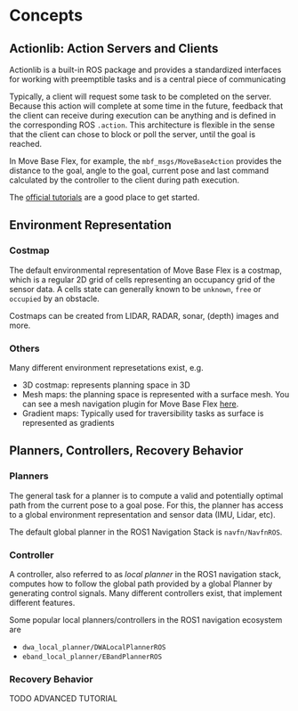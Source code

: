 # Concepts

## Actionlib: Action Servers and Clients

Actionlib is a built-in ROS package and provides a standardized interfaces for working with preemptible tasks and is a central piece of communicating 

Typically, a client will request some task to be completed on the server. Because this action will complete at some time in the future, feedback that the client can receive during execution can be anything and is defined in the corresponding ROS `.action`. This architecture is flexible in the sense that the client can chose to block or poll the server, until the goal is reached.

In Move Base Flex, for example, the `mbf_msgs/MoveBaseAction` provides the distance to the goal, angle to the goal, current pose and last command calculated by the controller to the client during path execution.

The [official tutorials](http://wiki.ros.org/actionlib/Tutorials) are a good place to get started.

## Environment Representation 

### Costmap

The default environmental representation of Move Base Flex is a costmap, which is a regular 2D grid of cells representing an occupancy grid of the sensor data. A cells state can generally known to be `unknown`, `free` or `occupied` by an obstacle.

Costmaps can be created from LIDAR, RADAR, sonar, (depth) images and more. 

### Others

Many different environment represetations exist, e.g.

* 3D costmap: represents planning space in 3D
* Mesh maps: the planning space is represented with a surface mesh. You can see a mesh navigation plugin for Move Base Flex [here](https://github.com/naturerobots/mesh_navigation).
* Gradient maps: Typically used for traversibility tasks as surface is represented as gradients

## Planners, Controllers, Recovery Behavior

### Planners
The general task for a planner is to compute a valid and potentially optimal path from the current pose to a goal pose. For this, the planner has access to a global environment representation and sensor data (IMU, Lidar, etc).

The default global planner in the ROS1 Navigation Stack is `navfn/NavfnROS`.

### Controller

A controller, also referred to as *local planner* in the ROS1 navigation stack, computes how to follow the global path provided by a global Planner by generating control signals. Many different controllers exist, that implement different features.

Some popular local planners/controllers in the ROS1 navigation ecosystem are 

* `dwa_local_planner/DWALocalPlannerROS`
* `eband_local_planner/EBandPlannerROS`

### Recovery Behavior

TODO ADVANCED TUTORIAL